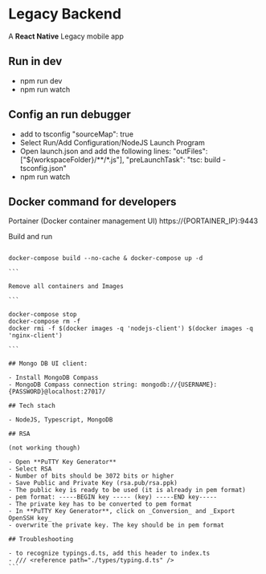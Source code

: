# Legacy Backend

A **React Native** Legacy mobile app

## Run in dev

- npm run dev
- npm run watch

## Config an run debugger

- add to tsconfig "sourceMap": true
- Select Run/Add Configuration/NodeJS Launch Program
- Open launch.json and add the following lines:
  "outFiles": ["${workspaceFolder}/**/*.js"],
  "preLaunchTask": "tsc: build - tsconfig.json"
- npm run watch

## Docker command for developers

Portainer (Docker container management UI)
https://{PORTAINER_IP}:9443

Build and run

````

docker-compose build --no-cache & docker-compose up -d

```

Remove all containers and Images

```

docker-compose stop
docker-compose rm -f
docker rmi -f $(docker images -q 'nodejs-client') $(docker images -q 'nginx-client')

```

## Mongo DB UI client:

- Install MongoDB Compass
- MongoDB Compass connection string: mongodb://{USERNAME}:{PASSWORD}@localhost:27017/

## Tech stach

- NodeJS, Typescript, MongoDB

## RSA

(not working though)

- Open **PuTTY Key Generator**
- Select RSA
- Number of bits should be 3072 bits or higher
- Save Public and Private Key (rsa.pub/rsa.ppk)
- The public key is ready to be used (it is already in pem format)
- pem format: -----BEGIN key ----- (key) -----END key-----
- The private key has to be converted to pem format
- In **PuTTY Key Generator**, click on _Conversion_ and _Export OpenSSH key_
- overwrite the private key. The key should be in pem format

## Troubleshooting

- to recognize typings.d.ts, add this header to index.ts
- /// <reference path="./types/typing.d.ts" />
```
````
